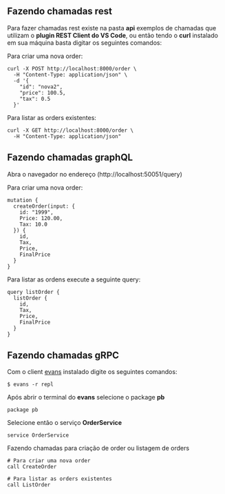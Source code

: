 ## Fazendo chamadas rest

Para fazer chamadas rest existe na pasta **api** exemplos de chamadas que utilizam o **plugin REST Client do VS Code**, ou então tendo o **curl** instalado em sua máquina basta digitar os seguintes comandos: 

Para criar uma nova order:
```
curl -X POST http://localhost:8000/order \
  -H "Content-Type: application/json" \
  -d '{
    "id": "nova2",
    "price": 100.5,
    "tax": 0.5
  }'
```

Para listar as orders existentes:
```
curl -X GET http://localhost:8000/order \
  -H "Content-Type: application/json"
```

## Fazendo chamadas graphQL

Abra o navegador no endereço (http://localhost:50051/query) 

Para criar uma nova order: 
```
mutation {
  createOrder(input: {
	id: "1999",
    Price: 120.00,
    Tax: 10.0
  }) {
    id,
    Tax,
  	Price,
    FinalPrice
  }
}
```


Para listar as ordens execute a seguinte query: 

```
query listOrder {
  listOrder {
    id,
    Tax,
    Price,
    FinalPrice
  }
}
``` 

## Fazendo chamadas gRPC

Com o client [evans](https://github.com/ktr0731/evans) instalado digite os seguintes comandos:

```
$ evans -r repl 
```

Após abrir o terminal do **evans** selecione o package **pb**

```
package pb
```

Selecione então o serviço **OrderService** 

```
service OrderService
```

Fazendo chamadas para criação de order ou listagem de orders

```
# Para criar uma nova order
call CreateOrder

# Para listar as orders existentes
call ListOrder
```

